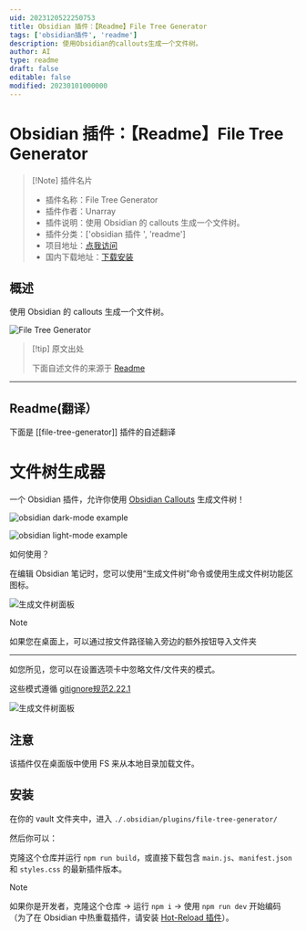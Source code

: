 ```yaml
---
uid: 2023120522250753
title: Obsidian 插件：【Readme】File Tree Generator
tags: ['obsidian插件', 'readme']
description: 使用Obsidian的callouts生成一个文件树。
author: AI
type: readme
draft: false
editable: false
modified: 20230101000000
---
```


# Obsidian 插件：【Readme】File Tree Generator

> [!Note] 插件名片
> - 插件名称：File Tree Generator
> - 插件作者：Unarray
> - 插件说明：使用 Obsidian 的 callouts 生成一个文件树。
> - 插件分类：['obsidian 插件 ', 'readme']
> - 项目地址：[点我访问](https://github.com/Unarray/FileTreeGenerator)
> - 国内下载地址：[下载安装](https://pkmer.cn/products/plugin/pluginMarket/?file-tree-generator)

## 概述

使用 Obsidian 的 callouts 生成一个文件树。

![File Tree Generator](https://cdn.pkmer.cn/covers/file-tree-generator.png!pkmer)

> [!tip] 原文出处
>
>下面自述文件的来源于 [Readme](https://ghproxy.net/https://raw.githubusercontent.com/Unarray/FileTreeGenerator/main/README.md)
>

---

## Readme(翻译）

下面是 [[file-tree-generator]] 插件的自述翻译

# 文件树生成器

一个 Obsidian 插件，允许你使用 [Obsidian Callouts](https://help.obsidian.md/Editing+and+formatting/Callouts) 生成文件树！

![obsidian dark-mode example](meta/example-dark.png)

![obsidian light-mode example](meta/example-light.png)

如何使用？

在编辑 Obsidian 笔记时，您可以使用“生成文件树”命令或使用生成文件树功能区图标。</br>

![生成文件树面板](meta/pannel.png)

> [!NOTE]
> 如果您在桌面上，可以通过按文件路径输入旁边的额外按钮导入文件夹

---

如您所见，您可以在设置选项卡中忽略文件/文件夹的模式。</br>

这些模式遵循 [gitignore规范2.22.1](https://git-scm.com/docs/gitignore/2.22.1)

![生成文件树面板](meta/settings.png)

## 注意

该插件仅在桌面版中使用 FS 来从本地目录加载文件。

## 安装

在你的 vault 文件夹中，进入 `./.obsidian/plugins/file-tree-generator/`

然后你可以：

克隆这个仓库并运行 `npm run build`，或直接下载包含 `main.js`、`manifest.json` 和 `styles.css` 的最新插件版本。

> [!NOTE]
> 如果你是开发者，克隆这个仓库 -> 运行 `npm i` -> 使用 `npm run dev` 开始编码（为了在 Obsidian 中热重载插件，请安装 [Hot-Reload 插件](https://github.com/pjeby/hot-reload)）。